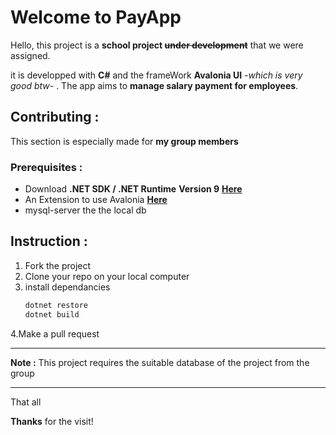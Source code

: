 # Welcome to PayApp
Hello, this project is a **school project ~~under development~~** that we were assigned.

it is developped with **C#** and the frameWork **Avalonia UI** -*which is very good btw*- . The app aims to **manage salary payment for employees**.


## Contributing : 
 This section is especially made for **my group members**

### Prerequisites :
- Download **.NET SDK / .NET Runtime** **Version 9** [**Here**](https://dotnet.microsoft.com/en-us/download)
- An Extension to use Avalonia [**Here**](https://avaloniaui.net/gettingstarted)
- mysql-server the the local db
  


## Instruction :
1. Fork the project
2. Clone your repo on your local computer
3. install dependancies
   ```bash
   dotnet restore
   dotnet build
   ```
4.Make a pull request

---
**Note :** This project requires the suitable database of the project from the group

---
That all

**Thanks** for the visit!